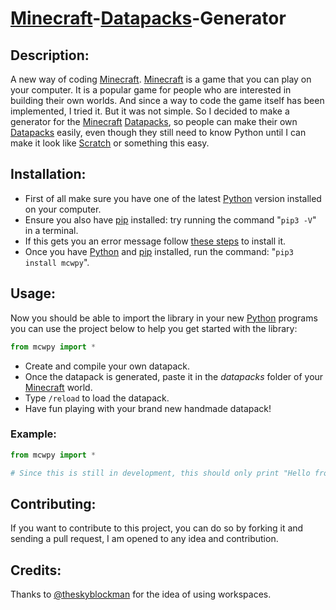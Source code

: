 # [Minecraft](https://www.minecraft.net)-[Datapacks](https://minecraft.gamepedia.com/Data_Pack)-Generator  

## Description:  
A new way of coding [Minecraft](https://www.minecraft.net).
[Minecraft](https://www.minecraft.net) is a game that you can play on your computer. It is a popular game for people who are interested in building their own worlds. And since a way to code the game itself has been implemented, I tried it. But it was not simple. So I decided to make a generator for the [Minecraft](https://www.minecraft.net) [Datapacks](https://minecraft.gamepedia.com/Data_Pack), so people can make their own [Datapacks](https://minecraft.gamepedia.com/Data_Pack) easily, even though they still need to know Python until I can make it look like [Scratch](https:/scratch.mit.edu) or something this easy.

## Installation:  
* First of all make sure you have one of the latest [Python](https://www.python.org/downloads/) version installed on your computer.  
* Ensure you also have [pip](https://pip.pypa.io/en/stable/installation/) installed: try running the command "`pip3 -V`" in a terminal.  
* If this gets you an error message follow [these steps](https://pip.pypa.io/en/stable/installation/) to install it.  
* Once you have [Python](https://www.python.org/downloads/) and [pip](https://pip.pypa.io/en/stable/installation/) installed, run the command: "`pip3 install mcwpy`".  


## Usage:  
Now you should be able to import the library in your new [Python](https://www.python.org/downloads/) programs you can use the project below to help you get started with the library:  
```py 
from mcwpy import *
```  
* Create and compile your own datapack.  
* Once the datapack is generated, paste it in the *datapacks* folder of your [Minecraft](https://www.minecraft.net/download) world.  
* Type `/reload` to load the datapack.  
* Have fun playing with your brand new handmade datapack!  

### Example:  
```python
from mcwpy import *

# Since this is still in development, this should only print "Hello from the MCWPy community :)".
```  

## Contributing:
If you want to contribute to this project, you can do so by forking it and sending a pull request, I am opened to any idea and contribution.

## Credits:
Thanks to [@theskyblockman](https://github.com/theskyblockman) for the idea of using workspaces.
